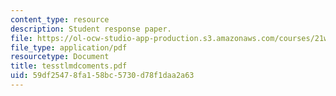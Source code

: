 ```yaml
---
content_type: resource
description: Student response paper.
file: https://ol-ocw-studio-app-production.s3.amazonaws.com/courses/21w-765j-interactive-and-non-linear-narrative-theory-and-practice-spring-2004/59df25478fa158bc5730d78f1daa2a63_tesstlmdcoments.pdf
file_type: application/pdf
resourcetype: Document
title: tesstlmdcoments.pdf
uid: 59df2547-8fa1-58bc-5730-d78f1daa2a63
---
```

